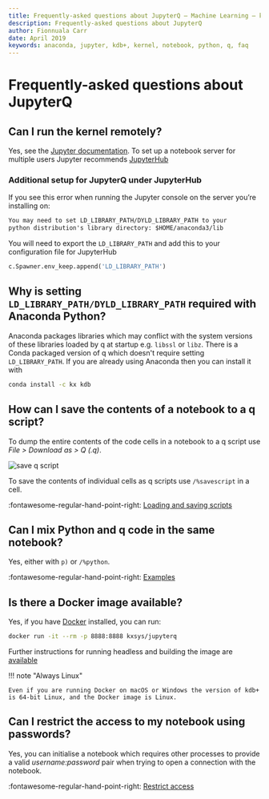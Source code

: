 ```yaml
---
title: Frequently-asked questions about JupyterQ – Machine Learning – kdb+ and q documentation
description: Frequently-asked questions about JupyterQ
author: Fionnuala Carr
date: April 2019
keywords: anaconda, jupyter, kdb+, kernel, notebook, python, q, faq
---
```


# <i class="fa fa-share-alt"></i> Frequently-asked questions about JupyterQ




## Can I run the kernel remotely?

Yes, see the [Jupyter documentation](https://jupyter-notebook.readthedocs.io/en/stable/public_server.html). To set up a notebook server for multiple users Jupyter recommends [JupyterHub](https://jupyterhub.readthedocs.io/en/latest/index.html)


### Additional setup for JupyterQ under JupyterHub

If you see this error when running the Jupyter console on the server you’re installing on:

```txt
You may need to set LD_LIBRARY_PATH/DYLD_LIBRARY_PATH to your
python distribution's library directory: $HOME/anaconda3/lib
```

You will need to export the `LD_LIBRARY_PATH` and add this to your configuration file for JupyterHub

```python
c.Spawner.env_keep.append('LD_LIBRARY_PATH')
```

## Why is setting `LD_LIBRARY_PATH/DYLD_LIBRARY_PATH` required with Anaconda Python?

Anaconda packages libraries which may conflict with the system versions of these libraries loaded by q at startup e.g. `libssl` or `libz`. There is a Conda packaged version of q which doesn't require setting `LD_LIBRARY_PATH`. If you are already using Anaconda then you can install it with

```bash
conda install -c kx kdb
```

## How can I save the contents of a notebook to a q script?

To dump the entire contents of the code cells in a notebook to a q script use
_File > Download as > Q (.q)_.

![save q script](img/save_qscript.png)

To save the contents of individual cells as q scripts use `/%savescript` in a cell.

:fontawesome-regular-hand-point-right:
[Loading and saving scripts](../notebooks/#loading-and-saving-code)


## Can I mix Python and q code in the same notebook? 

Yes, either with `p)` or `/%python`.

:fontawesome-regular-hand-point-right:
[Examples](../notebooks/#python-and-inline-display)


## Is there a Docker image available?

Yes, if you have [Docker](https://docs.docker.com/install/) installed, you can run:

```bash
docker run -it --rm -p 8888:8888 kxsys/jupyterq
```

Further instructions for running headless and building the image are [available](https://github.com/KxSystems/jupyterq/blob/master/README.md#docker)

!!! note "Always Linux"

    Even if you are running Docker on macOS or Windows the version of kdb+ is 64-bit Linux, and the Docker image is Linux.


## Can I restrict the access to my notebook using passwords?

Yes, you can initialise a notebook which requires other processes to provide a valid *username:password* pair when trying to open a connection with the notebook.

:fontawesome-regular-hand-point-right:
[Restrict access](../notebooks/#restrict-access-to-a-notebook-using-passwords)

